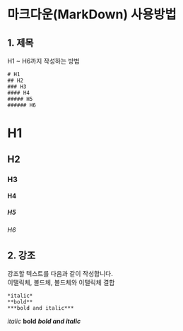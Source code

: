 # 마크다운(MarkDown) 사용방법

## 1. 제목
H1 ~ H6까지 작성하는 방법  

```shell
# H1
## H2
### H3
#### H4
##### H5
###### H6
```

# H1
## H2
### H3
#### H4
##### H5
###### H6


## 2. 강조

강조할 텍스트를 다음과 같이 작성합니다.   
이탤릭체, 볼드체, 볼드체와 이탤릭체 결합

```shell
*italic*
**bold**
***bold and italic***
```

*italic*
**bold**
***bold and italic***

